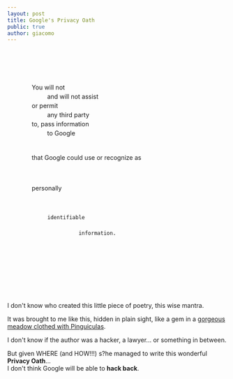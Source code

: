 ```yaml
---
layout: post
title: Google's Privacy Oath
public: true
author: giacomo
---
```


<div style="white-space: pre; display: block; line-height: 1.5; margin-bottom: 4em; padding: 4em;">
You will not
         and will not assist
or permit
         any third party
to, pass information
         to Google

that Google could
         use or recognize as

personally

         identifiable

                   information.
</div>

I don't know who created this little piece of poetry, this wise mantra.

It was brought to me like this, hidden in plain sight, like a gem in a [gorgeous meadow clothed with Pinguiculas](https://marketingplatform.google.com/about/analytics/terms/us/).

I don't know if the author was a hacker, a lawyer... or something in between.

But given WHERE (and HOW!!!) s?he managed to write this wonderful **Privacy Oath**...   
I don't think Google will be able to **hack back**.

